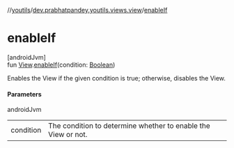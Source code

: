 //[youtils](../../index.md)/[dev.prabhatpandey.youtils.views.view](index.md)/[enableIf](enable-if.md)

# enableIf

[androidJvm]\
fun [View](https://developer.android.com/reference/kotlin/android/view/View.html).[enableIf](enable-if.md)(condition: [Boolean](https://kotlinlang.org/api/latest/jvm/stdlib/kotlin/-boolean/index.html))

Enables the View if the given condition is true; otherwise, disables the View.

#### Parameters

androidJvm

| | |
|---|---|
| condition | The condition to determine whether to enable the View or not. |
